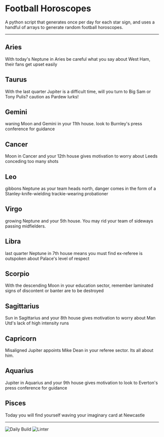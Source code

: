 # Football Horoscopes

A python script that generates once per day for each star sign, and uses a handful of arrays to generate random football horoscopes.

---

<!-- horoscopes_item starts -->
<h2>Aries</h2><p>With today's Neptune in Aries be careful what you say about West Ham, their fans get upset easily</p><h2>Taurus</h2><p>With the last quarter Jupiter is a difficult time, will you turn to Big Sam or Tony Pulis? caution as Pardew lurks!</p><h2>Gemini</h2><p>waning Moon and Gemini in your 11th house. look to Burnley's press conference for guidance</p><h2>Cancer</h2><p>Moon in Cancer and your 12th house gives motivation to worry about Leeds conceding too many shots</p><h2>Leo</h2><p>gibbons Neptune as your team heads north, danger comes in the form of a Stanley-knife-wielding trackie-wearing probationer</p><h2>Virgo</h2><p>growing Neptune and your 5th house. You may rid your team of sideways passing midfielders.</p><h2>Libra</h2><p>last quarter Neptune in 7th house means you must find ex-referee is outspoken about Palace's level of respect</p><h2>Scorpio</h2><p>With the descending Moon in your education sector, remember laminated signs of discontent or banter are to be destroyed</p><h2>Sagittarius</h2><p>Sun in Sagittarius and your 8th house gives motivation to worry about Man Utd's lack of high intensity runs</p><h2>Capricorn</h2><p>Misaligned Jupiter appoints Mike Dean in your referee sector. Its all about him.</p><h2>Aquarius</h2><p>Jupiter in Aquarius and your 9th house gives motivation to look to Everton's press conference for guidance</p><h2>Pisces</h2><p>Today you will find yourself waving your imaginary card at Newcastle</p>
<!-- horoscopes_item ends -->

---

![Daily Build](https://github.com/MatBenfield/horofootball.thechels.uk/workflows/Daily%20Build/badge.svg) ![Linter](https://github.com/MatBenfield/horofootball.thechels.uk/workflows/Linter/badge.svg)
